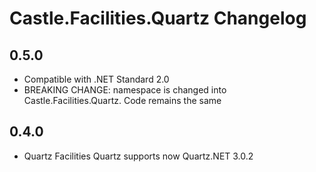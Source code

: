 # Castle.Facilities.Quartz Changelog

## 0.5.0
- Compatible with .NET Standard 2.0
- BREAKING CHANGE: namespace is changed into Castle.Facilities.Quartz. Code remains the same


## 0.4.0
- Quartz Facilities Quartz supports now Quartz.NET 3.0.2
